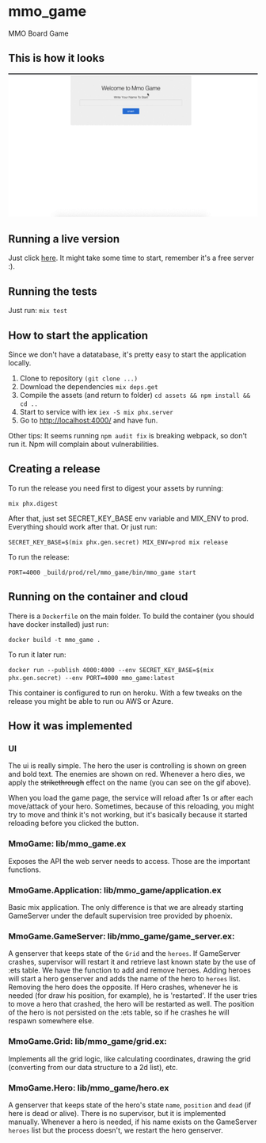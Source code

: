 # mmo_game
MMO Board Game

## This is how it looks
![](demo_mmo_game.gif)

## Running a live version

Just click [here](https://morning-eyrie-68469.herokuapp.com).
It might take some time to start, remember it's a free server :).

## Running the tests

Just run: `mix test`

## How to start the application

Since we don't have a datatabase, it's pretty easy to start the application locally.

1. Clone to repository `(git clone ...)`
2. Download the dependencies `mix deps.get`
3. Compile the assets (and return to folder) `cd assets && npm install && cd ..`
4. Start to service with iex `iex -S mix phx.server`
5. Go to [http://localhost:4000/](http://localhost:4000/) and have fun.

Other tips: It seems running `npm audit fix` is breaking webpack, so don't run it. Npm will complain about vulnerabilities.

## Creating a release

To run the release you need first to digest your assets by running:

```
mix phx.digest
```

After that, just set SECRET_KEY_BASE env variable and MIX_ENV to prod. Everything should work after that.
Or just run: 

```
SECRET_KEY_BASE=$(mix phx.gen.secret) MIX_ENV=prod mix release
```

To run the release:

```
PORT=4000 _build/prod/rel/mmo_game/bin/mmo_game start
```

## Running on the container and cloud

There is a `Dockerfile` on the main folder.
To build the container (you should have docker installed) just run: 

```
docker build -t mmo_game .
```

To run it later run:
```
docker run --publish 4000:4000 --env SECRET_KEY_BASE=$(mix phx.gen.secret) --env PORT=4000 mmo_game:latest 
```

This container is configured to run on heroku. With a few tweaks on the release you might be able to run ou AWS or Azure.

## How it was implemented

### UI

The ui is really simple. The hero the user is controlling is shown on green and bold text. The enemies are shown on red.
Whenever a hero dies, we apply the ~~strikethrough~~ effect on the name (you can see on the gif above).

When you load the game page, the service will reload after 1s or after each move/attack of your hero.
Sometimes, because of this reloading, you might try to move and think it's not working, but it's basically because it started reloading before you clicked the button.

### MmoGame: lib/mmo_game.ex

Exposes the API the web server needs to access. Those are the important functions.

### MmoGame.Application: lib/mmo_game/application.ex 

Basic mix application. The only difference is that we are already starting GameServer under the default supervision tree provided by phoenix.

### MmoGame.GameServer: lib/mmo_game/game_server.ex:

A genserver that keeps state of the `Grid` and the `heroes`.
If GameServer crashes, supervisor will restart it and retrieve last known state by the use of :ets table.
We have the function to add and remove heroes. Adding heroes will start a hero genserver and adds the name of the hero to `heroes` list. Removing the hero does the opposite.
If Hero crashes, whenever he is needed (for draw his position, for example), he is 'restarted'. If the user tries to move a hero that crashed, the hero will be restarted as well. The position of the hero is not persisted on the :ets table, so if he crashes he will respawn somewhere else.

### MmoGame.Grid: lib/mmo_game/grid.ex:

Implements all the grid logic, like calculating coordinates, drawing the grid (converting from our data structure to a 2d list), etc.

### MmoGame.Hero: lib/mmo_game/hero.ex

A genserver that keeps state of the hero's state `name`, `position` and `dead` (if here is dead or alive).
There is no supervisor, but it is implemented manually. Whenever a hero is needed, if his name exists on the GameServer `heroes` list but the process doesn't, we restart the hero genserver.

